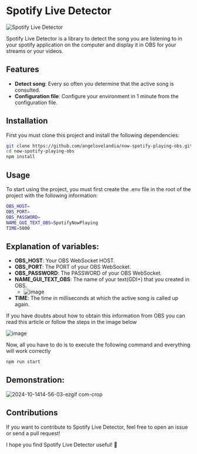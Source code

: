 # Spotify Live Detector

![Spotify Live Detector](https://img.shields.io/badge/Deployer%20Lib-v1.0.3-blue.svg)

Spotify Live Detector is a library to detect the song you are listening to in your spotify application on the computer and display it in OBS for your streams or your videos.

## Features

- **Detect song**: Every so often you determine that the active song is consulted.
- **Configuration file**: Configure your environment in 1 minute from the configuration file.

## Installation

First you must clone this project and install the following dependencies:

```bash
git clone https://github.com/angelovelandia/now-spotify-playing-obs.git
cd now-spotify-playing-obs
npm install
```

## Usage
To start using the project, you must first create the .env file in the root of the project with the following information:

```bash
OBS_HOST=
OBS_PORT=
OBS_PASSWORD=
NAME_GUI_TEXT_OBS=SpotifyNowPlaying
TIME=5000
```
## Explanation of variables:

- **OBS_HOST**: Your OBS WebSocket HOST.
- **OBS_PORT**: The PORT of your OBS WebSocket.
- **OBS_PASSWORD**: The PASSWORD of your OBS WebSocket.
- **NAME_GUI_TEXT_OBS**: The name of your text(GDI+) that you created in OBS.
  - ![image](https://github.com/user-attachments/assets/3a9fbc00-eb79-4e30-b934-d7ffda0e3939)
- **TIME**: The time in milliseconds at which the active song is called up again.

If you have doubts about how to obtain this information from OBS you can read this article or follow the steps in the image below

![image](https://github.com/user-attachments/assets/14fe4bbd-5f1a-46a0-a01d-11f890c0fd36)

Now, all you have to do is to execute the following command and everything will work correctly

```bash
npm run start
```

## Demonstration:
![2024-10-1414-56-03-ezgif com-crop](https://github.com/user-attachments/assets/b80206f9-5706-4b6c-b891-1d7ed80268a7)


## Contributions
If you want to contribute to Spotify Live Detector, feel free to open an issue or send a pull request!

I hope you find Spotify Live Detector useful! 🚀
